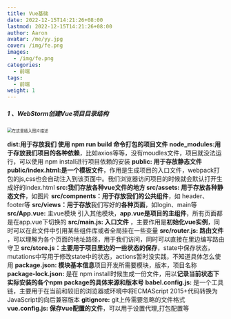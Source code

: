 ```yaml
---
title: Vue基础
date: 2022-12-15T14:21:26+08:00
lastmod: 2022-12-15T14:21:26+08:00
author: Aaron
avatar: /me/yy.jpg
cover: /img/fe.png
images:
  - /img/fe.png
categories:
  - 前端
tags:
  - 前端
weight: 1
---
```


##### 1 、WebStorm创建Vue项目目录结构

<img src="https://cdn.jsdelivr.net/gh/recordnote/cdn/img/vue.png" alt="在这里插入图片描述" style="zoom:67%;" /> 

**dist:**用于存放我们 使用 npm run build 命令**打包的项目文件**
**node_modules:**用于存放我们项目的**各种依赖**，比如axios等等，没有moudles文件，项目就没法运行，可以使用 npm install进行项目依赖的安装
**public: **用于**存放静态文件**
**public/index.html:**是一个**模板文件**，作用是生成项目的入口文件，webpack打包的js,css也会自动注入到该页面中。我们浏览器访问项目的时候就会默认打开生成好的index.html
**src:**我们存放各种vue文件的地方
**src/assets:** 用于存放各种**静态文件**，如图片
**src/compnents：**用于存放我们的**公共组件**，如 header、footer等
**src/views：**用于**存放**我们写好的**各种页面**，如login、main等
**src/App.vue:** 主vue模块 引入其他模块，**app.vue是项目的主组件**，所有页面都是在app.vue下切换的
**src/main.js:  入口文件** ，主要作用是**初始化vue实例**，同时可以在此文件中引用某些组件库或者全局挂在一些变量
**src/router.js: 路由文件** ，可以理解为各个页面的地址路径，用于我们访问，同时可以直接在里边编写路由守卫
**src/store.js：**主要用于项目里边的**一些状态的保存**，state中保存状态，mutations中写用于修改state中的状态，actions暂时没实践，不知道具体怎么使用
**package.json:    模块基本信息**项目开发所需要模块，版本，项目名称
**package-lock.json:**  是在 npm install时候生成一份文件，用以**记录当前状态下实际安装的各个npm package的具体来源和版本号**
**babel.config.js:**  是一个工具链，主要用于在当前和较旧的浏览器或环境中将ECMAScript 2015+代码转换为JavaScript的向后兼容版本
**gitignore:** git上传需要忽略的文件格式
**vue.config.js: **保存**vue配置的文件**，可以用于设置代理,打包配置等





